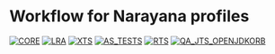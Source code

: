 # Workflow for Narayana profiles
[![CORE](https://github.com/marcosgopen/workflows/actions/workflows/core-test.yml/badge.svg)](https://github.com/marcosgopen/workflows/actions/workflows/core-test.yml)
[![LRA](https://github.com/marcosgopen/workflows/actions/workflows/lra-test.yml/badge.svg)](https://github.com/marcosgopen/workflows/actions/workflows/lra-test.yml)
[![XTS](https://github.com/marcosgopen/workflows/actions/workflows/XTS-test.yaml/badge.svg)](https://github.com/marcosgopen/workflows/actions/workflows/XTS-test.yaml)
[![AS_TESTS](https://github.com/marcosgopen/workflows/actions/workflows/as-tests.yml/badge.svg)](https://github.com/marcosgopen/workflows/actions/workflows/as-tests.yml)
[![RTS](https://github.com/marcosgopen/workflows/actions/workflows/RTS-test.yml/badge.svg)](https://github.com/marcosgopen/workflows/actions/workflows/RTS-test.yml)
[![QA_JTS_OPENJDKORB](https://github.com/marcosgopen/workflows/actions/workflows/QA-JTS-OPENJDKORB-test.yml/badge.svg)](https://github.com/marcosgopen/workflows/actions/workflows/QA-JTS-OPENJDKORB-test.yml)

